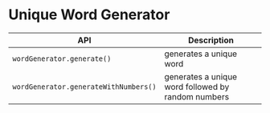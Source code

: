 # Unique Word Generator

| API  |  Description |
|----|----|
|`wordGenerator.generate()`| generates a unique word|
|`wordGenerator.generateWithNumbers()`| generates a unique word followed by random numbers|
